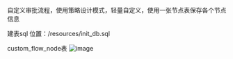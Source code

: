 自定义审批流程，使用策略设计模式，轻量自定义，使用一张节点表保存各个节点信息

建表sql 位置：/resources/init_db.sql

custom_flow_node表
![image](https://github.com/giraffecode9668/strategy-approval/assets/42309121/ce245875-1430-498f-84eb-1a502f6ed1a8)

